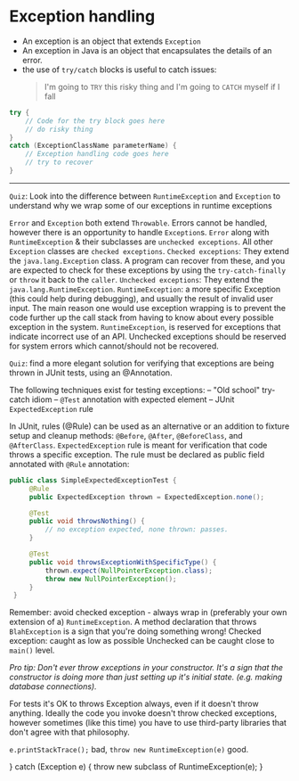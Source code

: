 # Exception handling

- An exception is an object that extends `Exception`
- An exception in Java is an object that encapsulates the details of an error.
- the use of `try/catch` blocks is useful to catch issues:
    > I'm going to
    > `TRY` this risky thing
    > and I'm going to
    > `CATCH` myself if I fall

```java
try {
    // Code for the try block goes here
    // do risky thing
}
catch (ExceptionClassName parameterName) {
    // Exception handling code goes here
    // try to recover
}
```

---

`Quiz`: Look into the difference between `RuntimeException` and `Exception` to understand why we wrap some of our exceptions in runtime exceptions

`Error` and `Exception` both extend `Throwable`. Errors cannot be handled, however there is an opportunity to handle `Exception`s.
`Error` along with `RuntimeException` & their subclasses are `unchecked exceptions`. All other `Exception` classes are `checked exceptions`.
`Checked exceptions`: They extend the `java.lang.Exception` class. A program can recover from these, and you are expected to check for these exceptions by using the `try-catch-finally` or `throw` it back to the `caller`.
`Unchecked exceptions`: They extend the `java.lang.RuntimeException`.
`RuntimeException`: a more specific Exception (this could help during debugging), and usually the result of invalid user input.
The main reason one would use exception wrapping is to prevent the code further up the call stack from having to know about every possible exception in the system.
`RuntimeException`, is reserved for exceptions that indicate incorrect use of an API.
Unchecked exceptions should be reserved for system errors which cannot/should not be recovered.

`Quiz`: find a more elegant solution for verifying that exceptions are being thrown in JUnit tests, using an @Annotation.

The following techniques exist for testing exceptions:
– "Old school" try-catch idiom
– `@Test` annotation with expected element
– JUnit `ExpectedException` rule

In JUnit, rules (@Rule) can be used as an alternative or an addition to fixture setup and cleanup methods: `@Before`, `@After`, `@BeforeClass`, and `@AfterClass`.
`ExpectedException` rule is meant for verification that code throws a specific exception. The rule must be declared as public field annotated with `@Rule` annotation:

```java
public class SimpleExpectedExceptionTest {
     @Rule
     public ExpectedException thrown = ExpectedException.none();

     @Test
     public void throwsNothing() {
         // no exception expected, none thrown: passes.
     }

     @Test
     public void throwsExceptionWithSpecificType() {
         thrown.expect(NullPointerException.class);
         throw new NullPointerException();
     }
 }
```


Remember: avoid checked exception - always wrap in (preferably your own extension of a) `RuntimeException`.
A method declaration that throws `BlahException` is a sign that you're doing something wrong!
Checked exception: caught as low as possible
Unchecked can be caught close to `main()` level.

*Pro tip: Don't ever throw exceptions in your constructor. It's a sign that the constructor is doing more than just setting up it's initial state. (e.g. making database connections).*

For tests it's OK to throws Exception always, even if it doesn't throw anything. Ideally the code you invoke doesn't throw checked exceptions, however sometimes (like this time) you have to use third-party libraries that don't agree with that philosophy.

`e.printStackTrace();` bad, `throw new RuntimeException(e)` good.

} catch (Exception e) {
    throw new subclass of RuntimeException(e);
}
